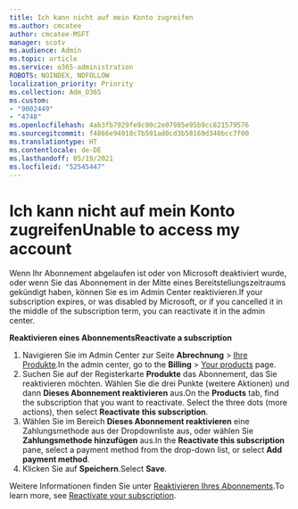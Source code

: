 ```yaml
---
title: Ich kann nicht auf mein Konto zugreifen
ms.author: cmcatee
author: cmcatee-MSFT
manager: scotv
ms.audience: Admin
ms.topic: article
ms.service: o365-administration
ROBOTS: NOINDEX, NOFOLLOW
localization_priority: Priority
ms.collection: Adm_O365
ms.custom:
- "9002449"
- "4748"
ms.openlocfilehash: 4ab3fb7929fe9c00c2e07985e95b9cc821579576
ms.sourcegitcommit: f4866e94918c7b591ad0cd3b58169d340bcc7f00
ms.translationtype: HT
ms.contentlocale: de-DE
ms.lasthandoff: 05/19/2021
ms.locfileid: "52545447"
---
```

# <a name="unable-to-access-my-account"></a><span data-ttu-id="c47aa-102">Ich kann nicht auf mein Konto zugreifen</span><span class="sxs-lookup"><span data-stu-id="c47aa-102">Unable to access my account</span></span>

<span data-ttu-id="c47aa-103">Wenn Ihr Abonnement abgelaufen ist oder von Microsoft deaktiviert wurde, oder wenn Sie das Abonnement in der Mitte eines Bereitstellungszeitraums gekündigt haben, können Sie es im Admin Center reaktivieren.</span><span class="sxs-lookup"><span data-stu-id="c47aa-103">If your subscription expires, or was disabled by Microsoft, or if you cancelled it in the middle of the subscription term, you can reactivate it in the admin center.</span></span>

<span data-ttu-id="c47aa-104">**Reaktivieren eines Abonnements**</span><span class="sxs-lookup"><span data-stu-id="c47aa-104">**Reactivate a subscription**</span></span>

1. <span data-ttu-id="c47aa-105">Navigieren Sie im Admin Center zur Seite **Abrechnung** > [Ihre Produkte](https://go.microsoft.com/fwlink/p/?linkid=842054).</span><span class="sxs-lookup"><span data-stu-id="c47aa-105">In the admin center, go to the **Billing** > [Your products](https://go.microsoft.com/fwlink/p/?linkid=842054) page.</span></span>
2. <span data-ttu-id="c47aa-p101">Suchen Sie auf der Registerkarte **Produkte** das Abonnement, das Sie reaktivieren möchten. Wählen Sie die drei Punkte (weitere Aktionen) und dann **Dieses Abonnement reaktivieren** aus.</span><span class="sxs-lookup"><span data-stu-id="c47aa-p101">On the **Products** tab, find the subscription that you want to reactivate. Select the three dots (more actions), then select **Reactivate this subscription**.</span></span>
3. <span data-ttu-id="c47aa-108">Wählen Sie im Bereich **Dieses Abonnement reaktivieren** eine Zahlungsmethode aus der Dropdownliste aus, oder wählen Sie **Zahlungsmethode hinzufügen** aus.</span><span class="sxs-lookup"><span data-stu-id="c47aa-108">In the **Reactivate this subscription** pane, select a payment method from the drop-down list, or select **Add payment method**.</span></span>
4. <span data-ttu-id="c47aa-109">Klicken Sie auf **Speichern**.</span><span class="sxs-lookup"><span data-stu-id="c47aa-109">Select **Save**.</span></span>

<span data-ttu-id="c47aa-110">Weitere Informationen finden Sie unter [Reaktivieren Ihres Abonnements](/microsoft-365/commerce/subscriptions/reactivate-your-subscription).</span><span class="sxs-lookup"><span data-stu-id="c47aa-110">To learn more, see [Reactivate your subscription](/microsoft-365/commerce/subscriptions/reactivate-your-subscription).</span></span>